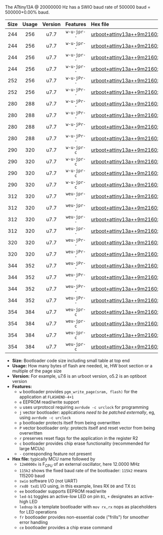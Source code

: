 The ATtiny13A @ 20000000 Hz has a SWIO baud rate of 500000 baud = 500000+0.00% baud.

|Size|Usage|Version|Features|Hex file|
|:-:|:-:|:-:|:-:|:--|
|244|256|u7.7|`w-u-jpr--`|[urboot+attiny13a++9m2160x++230k4_swio_rxb0_txb1_led+b2.hex](https://raw.githubusercontent.com/stefanrueger/urboot.hex/main/mcus/attiny13a/external_oscillator/fcpu++9m2160_Hz/br++230k4_bps/urboot+attiny13a++9m2160x++230k4_swio_rxb0_txb1_led+b2.hex)|
|244|256|u7.7|`w-u-jpr--`|[urboot+attiny13a++9m2160x++230k4_swio_rxb0_txb1_lednop.hex](https://raw.githubusercontent.com/stefanrueger/urboot.hex/main/mcus/attiny13a/external_oscillator/fcpu++9m2160_Hz/br++230k4_bps/urboot+attiny13a++9m2160x++230k4_swio_rxb0_txb1_lednop.hex)|
|244|256|u7.7|`w-u-jpr--`|[urboot+attiny13a++9m2160x++230k4_swio_rxb1_txb0_led+b2.hex](https://raw.githubusercontent.com/stefanrueger/urboot.hex/main/mcus/attiny13a/external_oscillator/fcpu++9m2160_Hz/br++230k4_bps/urboot+attiny13a++9m2160x++230k4_swio_rxb1_txb0_led+b2.hex)|
|244|256|u7.7|`w-u-jpr--`|[urboot+attiny13a++9m2160x++230k4_swio_rxb1_txb0_lednop.hex](https://raw.githubusercontent.com/stefanrueger/urboot.hex/main/mcus/attiny13a/external_oscillator/fcpu++9m2160_Hz/br++230k4_bps/urboot+attiny13a++9m2160x++230k4_swio_rxb1_txb0_lednop.hex)|
|252|256|u7.7|`w-u-jPr--`|[urboot+attiny13a++9m2160x++230k4_swio_rxb0_txb1.hex](https://raw.githubusercontent.com/stefanrueger/urboot.hex/main/mcus/attiny13a/external_oscillator/fcpu++9m2160_Hz/br++230k4_bps/urboot+attiny13a++9m2160x++230k4_swio_rxb0_txb1.hex)|
|252|256|u7.7|`w-u-jPr--`|[urboot+attiny13a++9m2160x++230k4_swio_rxb1_txb0.hex](https://raw.githubusercontent.com/stefanrueger/urboot.hex/main/mcus/attiny13a/external_oscillator/fcpu++9m2160_Hz/br++230k4_bps/urboot+attiny13a++9m2160x++230k4_swio_rxb1_txb0.hex)|
|280|288|u7.7|`w-u-jPr--`|[urboot+attiny13a++9m2160x++230k4_swio_rxb0_txb1_led+b2_fr.hex](https://raw.githubusercontent.com/stefanrueger/urboot.hex/main/mcus/attiny13a/external_oscillator/fcpu++9m2160_Hz/br++230k4_bps/urboot+attiny13a++9m2160x++230k4_swio_rxb0_txb1_led+b2_fr.hex)|
|280|288|u7.7|`w-u-jPr--`|[urboot+attiny13a++9m2160x++230k4_swio_rxb0_txb1_lednop_fr.hex](https://raw.githubusercontent.com/stefanrueger/urboot.hex/main/mcus/attiny13a/external_oscillator/fcpu++9m2160_Hz/br++230k4_bps/urboot+attiny13a++9m2160x++230k4_swio_rxb0_txb1_lednop_fr.hex)|
|280|288|u7.7|`w-u-jPr--`|[urboot+attiny13a++9m2160x++230k4_swio_rxb1_txb0_led+b2_fr.hex](https://raw.githubusercontent.com/stefanrueger/urboot.hex/main/mcus/attiny13a/external_oscillator/fcpu++9m2160_Hz/br++230k4_bps/urboot+attiny13a++9m2160x++230k4_swio_rxb1_txb0_led+b2_fr.hex)|
|280|288|u7.7|`w-u-jPr--`|[urboot+attiny13a++9m2160x++230k4_swio_rxb1_txb0_lednop_fr.hex](https://raw.githubusercontent.com/stefanrueger/urboot.hex/main/mcus/attiny13a/external_oscillator/fcpu++9m2160_Hz/br++230k4_bps/urboot+attiny13a++9m2160x++230k4_swio_rxb1_txb0_lednop_fr.hex)|
|290|320|u7.7|`w-u-jpr-c`|[urboot+attiny13a++9m2160x++230k4_swio_rxb0_txb1_led+b2_fr_ce.hex](https://raw.githubusercontent.com/stefanrueger/urboot.hex/main/mcus/attiny13a/external_oscillator/fcpu++9m2160_Hz/br++230k4_bps/urboot+attiny13a++9m2160x++230k4_swio_rxb0_txb1_led+b2_fr_ce.hex)|
|290|320|u7.7|`w-u-jpr-c`|[urboot+attiny13a++9m2160x++230k4_swio_rxb0_txb1_lednop_fr_ce.hex](https://raw.githubusercontent.com/stefanrueger/urboot.hex/main/mcus/attiny13a/external_oscillator/fcpu++9m2160_Hz/br++230k4_bps/urboot+attiny13a++9m2160x++230k4_swio_rxb0_txb1_lednop_fr_ce.hex)|
|290|320|u7.7|`w-u-jpr-c`|[urboot+attiny13a++9m2160x++230k4_swio_rxb1_txb0_led+b2_fr_ce.hex](https://raw.githubusercontent.com/stefanrueger/urboot.hex/main/mcus/attiny13a/external_oscillator/fcpu++9m2160_Hz/br++230k4_bps/urboot+attiny13a++9m2160x++230k4_swio_rxb1_txb0_led+b2_fr_ce.hex)|
|290|320|u7.7|`w-u-jpr-c`|[urboot+attiny13a++9m2160x++230k4_swio_rxb1_txb0_lednop_fr_ce.hex](https://raw.githubusercontent.com/stefanrueger/urboot.hex/main/mcus/attiny13a/external_oscillator/fcpu++9m2160_Hz/br++230k4_bps/urboot+attiny13a++9m2160x++230k4_swio_rxb1_txb0_lednop_fr_ce.hex)|
|312|320|u7.7|`weu-jpr--`|[urboot+attiny13a++9m2160x++230k4_swio_rxb0_txb1_ee_led+b2.hex](https://raw.githubusercontent.com/stefanrueger/urboot.hex/main/mcus/attiny13a/external_oscillator/fcpu++9m2160_Hz/br++230k4_bps/urboot+attiny13a++9m2160x++230k4_swio_rxb0_txb1_ee_led+b2.hex)|
|312|320|u7.7|`weu-jpr--`|[urboot+attiny13a++9m2160x++230k4_swio_rxb0_txb1_ee_lednop.hex](https://raw.githubusercontent.com/stefanrueger/urboot.hex/main/mcus/attiny13a/external_oscillator/fcpu++9m2160_Hz/br++230k4_bps/urboot+attiny13a++9m2160x++230k4_swio_rxb0_txb1_ee_lednop.hex)|
|312|320|u7.7|`weu-jpr--`|[urboot+attiny13a++9m2160x++230k4_swio_rxb1_txb0_ee_led+b2.hex](https://raw.githubusercontent.com/stefanrueger/urboot.hex/main/mcus/attiny13a/external_oscillator/fcpu++9m2160_Hz/br++230k4_bps/urboot+attiny13a++9m2160x++230k4_swio_rxb1_txb0_ee_led+b2.hex)|
|312|320|u7.7|`weu-jpr--`|[urboot+attiny13a++9m2160x++230k4_swio_rxb1_txb0_ee_lednop.hex](https://raw.githubusercontent.com/stefanrueger/urboot.hex/main/mcus/attiny13a/external_oscillator/fcpu++9m2160_Hz/br++230k4_bps/urboot+attiny13a++9m2160x++230k4_swio_rxb1_txb0_ee_lednop.hex)|
|320|320|u7.7|`weu-jPr--`|[urboot+attiny13a++9m2160x++230k4_swio_rxb0_txb1_ee.hex](https://raw.githubusercontent.com/stefanrueger/urboot.hex/main/mcus/attiny13a/external_oscillator/fcpu++9m2160_Hz/br++230k4_bps/urboot+attiny13a++9m2160x++230k4_swio_rxb0_txb1_ee.hex)|
|320|320|u7.7|`weu-jPr--`|[urboot+attiny13a++9m2160x++230k4_swio_rxb1_txb0_ee.hex](https://raw.githubusercontent.com/stefanrueger/urboot.hex/main/mcus/attiny13a/external_oscillator/fcpu++9m2160_Hz/br++230k4_bps/urboot+attiny13a++9m2160x++230k4_swio_rxb1_txb0_ee.hex)|
|344|352|u7.7|`weu-jPr--`|[urboot+attiny13a++9m2160x++230k4_swio_rxb0_txb1_ee_led+b2_fr.hex](https://raw.githubusercontent.com/stefanrueger/urboot.hex/main/mcus/attiny13a/external_oscillator/fcpu++9m2160_Hz/br++230k4_bps/urboot+attiny13a++9m2160x++230k4_swio_rxb0_txb1_ee_led+b2_fr.hex)|
|344|352|u7.7|`weu-jPr--`|[urboot+attiny13a++9m2160x++230k4_swio_rxb0_txb1_ee_lednop_fr.hex](https://raw.githubusercontent.com/stefanrueger/urboot.hex/main/mcus/attiny13a/external_oscillator/fcpu++9m2160_Hz/br++230k4_bps/urboot+attiny13a++9m2160x++230k4_swio_rxb0_txb1_ee_lednop_fr.hex)|
|344|352|u7.7|`weu-jPr--`|[urboot+attiny13a++9m2160x++230k4_swio_rxb1_txb0_ee_led+b2_fr.hex](https://raw.githubusercontent.com/stefanrueger/urboot.hex/main/mcus/attiny13a/external_oscillator/fcpu++9m2160_Hz/br++230k4_bps/urboot+attiny13a++9m2160x++230k4_swio_rxb1_txb0_ee_led+b2_fr.hex)|
|344|352|u7.7|`weu-jPr--`|[urboot+attiny13a++9m2160x++230k4_swio_rxb1_txb0_ee_lednop_fr.hex](https://raw.githubusercontent.com/stefanrueger/urboot.hex/main/mcus/attiny13a/external_oscillator/fcpu++9m2160_Hz/br++230k4_bps/urboot+attiny13a++9m2160x++230k4_swio_rxb1_txb0_ee_lednop_fr.hex)|
|354|384|u7.7|`weu-jpr-c`|[urboot+attiny13a++9m2160x++230k4_swio_rxb0_txb1_ee_led+b2_fr_ce.hex](https://raw.githubusercontent.com/stefanrueger/urboot.hex/main/mcus/attiny13a/external_oscillator/fcpu++9m2160_Hz/br++230k4_bps/urboot+attiny13a++9m2160x++230k4_swio_rxb0_txb1_ee_led+b2_fr_ce.hex)|
|354|384|u7.7|`weu-jpr-c`|[urboot+attiny13a++9m2160x++230k4_swio_rxb0_txb1_ee_lednop_fr_ce.hex](https://raw.githubusercontent.com/stefanrueger/urboot.hex/main/mcus/attiny13a/external_oscillator/fcpu++9m2160_Hz/br++230k4_bps/urboot+attiny13a++9m2160x++230k4_swio_rxb0_txb1_ee_lednop_fr_ce.hex)|
|354|384|u7.7|`weu-jpr-c`|[urboot+attiny13a++9m2160x++230k4_swio_rxb1_txb0_ee_led+b2_fr_ce.hex](https://raw.githubusercontent.com/stefanrueger/urboot.hex/main/mcus/attiny13a/external_oscillator/fcpu++9m2160_Hz/br++230k4_bps/urboot+attiny13a++9m2160x++230k4_swio_rxb1_txb0_ee_led+b2_fr_ce.hex)|
|354|384|u7.7|`weu-jpr-c`|[urboot+attiny13a++9m2160x++230k4_swio_rxb1_txb0_ee_lednop_fr_ce.hex](https://raw.githubusercontent.com/stefanrueger/urboot.hex/main/mcus/attiny13a/external_oscillator/fcpu++9m2160_Hz/br++230k4_bps/urboot+attiny13a++9m2160x++230k4_swio_rxb1_txb0_ee_lednop_fr_ce.hex)|

- **Size:** Bootloader code size including small table at top end
- **Usage:** How many bytes of flash are needed, ie, HW boot section or a multiple of the page size
- **Version:** For example, u7.6 is an urboot version, o5.2 is an optiboot version
- **Features:**
  + `w` bootloader provides `pgm_write_page(sram, flash)` for the application at `FLASHEND-4+1`
  + `e` EEPROM read/write support
  + `u` uses urprotocol requiring `avrdude -c urclock` for programming
  + `j` vector bootloader: applications *need to be patched externally*, eg, using `avrdude -c urclock`
  + `p` bootloader protects itself from being overwritten
  + `P` vector bootloader only: protects itself and reset vector from being overwritten
  + `r` preserves reset flags for the application in the register R2
  + `c` bootloader provides chip erase functionality (recommended for large MCUs)
  + `-` corresponding feature not present
- **Hex file:** typically MCU name followed by
  + `12m0000x` is F<sub>CPU</sub> of an external oscillator, here 12.0000 MHz
  + `115k2` shows the fixed baud rate of the bootloader: `115k2` means 115200 baud
  + `swio` software I/O (not UART)
  + `rxd0 txd1` I/O using, in this example, lines RX `D0` and TX `D1`
  + `ee` bootloader supports EEPROM read/write
  + `led-b1` toggles an active-low LED on pin `B1`, `+` designates an active-high LED
  + `lednop` is a template bootloader with `mov rx,rx` nops as placeholders for LED operations
  + `fr` bootloader provides non-essential code ("frills") for smoother error handling
  + `ce` bootloader provides a chip erase command
